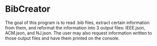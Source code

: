 # BibCreator
The goal of this program is to read .bib files, extract certain information from them, and reformat the information into 3 output files: IEEE.json, ACM.json, and NJ.json. The user may also request information written to those output files and have them printed on the console.
